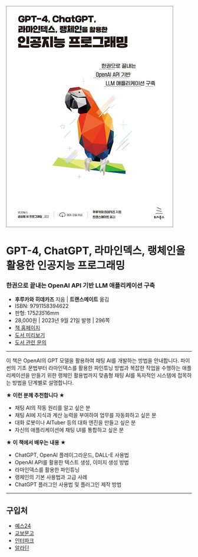 ![cover](cover.jpg)

# GPT-4, ChatGPT, 라마인덱스, 랭체인을 활용한 인공지능 프로그래밍
### 한권으로 끝내는 OpenAI API 기반 LLM 애플리케이션 구축

- **후루카와 히데카즈** 지음 | **트랜스메이트** 옮김
- ISBN: 9791158394622
- 판형: 175*235*16mm
- 28,000원 | 2023년 9월 21일 발행 | 296쪽
- [책 홈페이지](https://wikibook.co.kr/openai-llm/)
- [도서 미리보기](https://www.yes24.com/Product/Viewer/Preview/122533123)
- [도서 관련 문의](https://wikibook.co.kr/support/contact/)

---

이 책은 OpenAI의 GPT 모델을 활용하여 채팅 AI를 개발하는 방법을 안내합니다. 파이썬의 기초 문법부터 라마인덱스를 활용한 파인튜닝 방법과 복잡한 작업을 수행하는 애플리케이션을 만들기 위한 랭체인 활용법까지 맞춤형 채팅 AI를 독자적인 시스템에 접목하는 방법을 단계별로 설명합니다.
 
**★ 이런 분께 추천합니다 ★**

- 채팅 AI의 작동 원리를 알고 싶은 분
- 채팅 AI에 지식과 계산 능력을 부여하여 업무를 자동화하고 싶은 분
- 대화 로봇이나 AITuber 등의 대화 엔진을 만들고 싶은 분
- 자신의 애플리케이션에 채팅 UI를 통합하고 싶은 분
 
**★ 이 책에서 배우는 내용 ★**

- ChatGPT, OpenAI 플레이그라운드, DALL-E 사용법
- OpenAI API를 활용한 텍스트 생성, 이미지 생성 방법
- 라마인덱스를 활용한 파인튜닝
- 랭체인의 기본 사용법과 고급 사례
- ChatGPT 플러그인 사용법 및 플러그인 제작 방법

---
 
 ## 구입처
 
 - [예스24](http://www.yes24.com/Product/Goods/122533123)
 - [교보문고](https://product.kyobobook.co.kr/detail/S000209182535)
 - [인터파크](http://book.interpark.com/product/BookDisplay.do?_method=detail&sc.prdNo=356801268)
 - [알라딘](https://www.aladin.co.kr/shop/wproduct.aspx?ItemId=324901870)